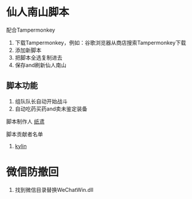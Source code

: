 # 仙人南山脚本
配合Tampermonkey
1. 下载Tampermonkey，例如：谷歌浏览器从商店搜索Tampermonkey下载
2. 添加新脚本
3. 把脚本全选复制进去
4. 保存and刷新仙人南山

## 脚本功能
1. 组队队长自动开始战斗
2. 自动吃药买药and卖未鉴定装备

脚本制作人 [纸鸢](https://github.com/GitWingSky/tools)

脚本贡献者名单
1. [kylin]()

# 微信防撤回
1. 找到微信目录替换WeChatWin.dll

